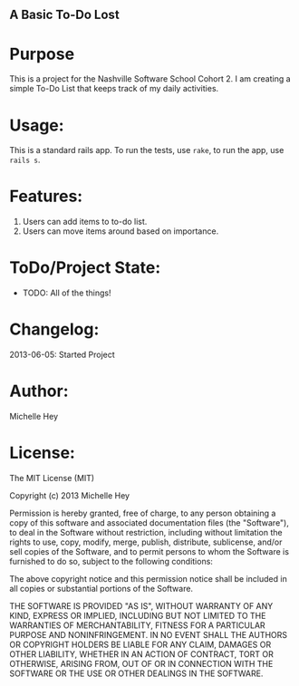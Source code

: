 A Basic To-Do Lost
------------------

Purpose
=======

This is a project for the Nashville Software School Cohort 2. I am creating a simple To-Do List that keeps track of my daily activities. 

Usage:
======

This is a standard rails app. To run the tests, use `rake`, to run the app, use `rails s`.

Features:
=========

1. Users can add items to to-do list.
2. Users can move items around based on importance. 

ToDo/Project State:
===================

* TODO: All of the things!

Changelog:
==========

2013-06-05: Started Project

Author:
=======

Michelle Hey

License:
========

The MIT License (MIT)

Copyright (c) 2013 Michelle Hey

Permission is hereby granted, free of charge, to any person obtaining a copy
of this software and associated documentation files (the "Software"), to deal
in the Software without restriction, including without limitation the rights
to use, copy, modify, merge, publish, distribute, sublicense, and/or sell
copies of the Software, and to permit persons to whom the Software is
furnished to do so, subject to the following conditions:

The above copyright notice and this permission notice shall be included in
all copies or substantial portions of the Software.

THE SOFTWARE IS PROVIDED "AS IS", WITHOUT WARRANTY OF ANY KIND, EXPRESS OR
IMPLIED, INCLUDING BUT NOT LIMITED TO THE WARRANTIES OF MERCHANTABILITY,
FITNESS FOR A PARTICULAR PURPOSE AND NONINFRINGEMENT. IN NO EVENT SHALL THE
AUTHORS OR COPYRIGHT HOLDERS BE LIABLE FOR ANY CLAIM, DAMAGES OR OTHER
LIABILITY, WHETHER IN AN ACTION OF CONTRACT, TORT OR OTHERWISE, ARISING FROM,
OUT OF OR IN CONNECTION WITH THE SOFTWARE OR THE USE OR OTHER DEALINGS IN
THE SOFTWARE.

